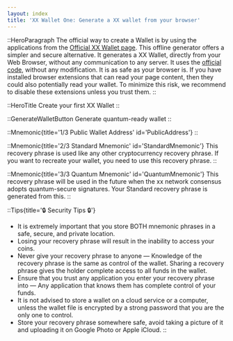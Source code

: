 ```yaml
---
layout: index
title: 'XX Wallet One: Generate a XX wallet from your browser'
---
```


::HeroParagraph
The official way to create a Wallet is by using the applications from the
[Official XX Wallet page](https://xxnetwork.wiki/Using_the_Wallet_Generator).
This offline generator offers a simpler and secure alternative.
It generates a XX Wallet, directly from your Web Browser, without any communication to any server.
It uses the [official code](https://github.com/xx-labs/scripts/blob/main/walletgen/index.js), without any modification.
It is as safe as your browser is. If you have installed browser extensions that can read your page content, 
then they could also potentially read your wallet.
To minimize this risk, we recommend to disable these extensions unless you trust them.
::

::HeroTitle
Create your first XX Wallet
::

::GenerateWalletButton
Generate quantum-ready wallet
::

::Mnemonic{title='1/3 Public Wallet Address' id='PublicAddress'}
::

::Mnemonic{title='2/3 Standard Mnemonic' id='StandardMnemonic'}
This recovery phrase is used like any other cryptocurrency recovery phrase. 
If you want to recreate your wallet, you need to use this recovery phrase.
::

::Mnemonic{title='3/3 Quantum Mnemonic' id='QuantumMnemonic'}
This recovery phrase will be used in the future
when the xx network consensus adopts quantum-secure signatures.
Your Standard recovery phrase is generated from this.
::

::Tips{title='🔒️ Security Tips️ 🔒️'}
* It is extremely important that you store BOTH mnemonic phrases in a safe, secure, and private location.
* Losing your recovery phrase will result in the inability to access your coins.
* Never give your recovery phrase to anyone — Knowledge of the recovery phrase is the same as control of the wallet. Sharing a recovery phrase gives the holder complete access to all funds in the wallet.
* Ensure that you trust any application you enter your recovery phrase into — Any application that knows them has complete control of your funds.
* It is not advised to store a wallet on a cloud service or a computer, unless the wallet file is encrypted by a strong password that you are the only one to control.
* Store your recovery phrase somewhere safe, avoid taking a picture of it and uploading it on Google Photo or Apple iCloud.
::

